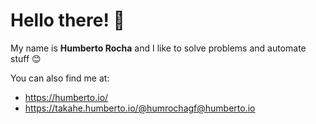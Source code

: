 # Hello there! 👋

My name is **Humberto Rocha** and I like to solve problems and automate stuff 😊

You can also find me at:

- https://humberto.io/
- https://takahe.humberto.io/@humrochagf@humberto.io

